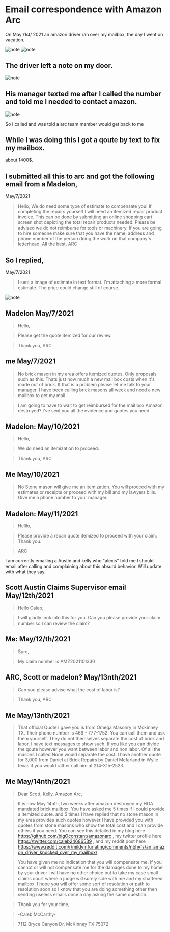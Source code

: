 # Email correspondence with Amazon Arc



On May /1st/ 2021 an amazon driver ran over my mailbox, the day I went on vacation.

![note](./assets/pic5.jpg)
![note](./assets/pic3.jpg)


## The driver left a note on my door.

![note](./assets/pic4.jpg)

## His manager texted me after I called the number and told me I needed to contact amazon.

![note](./assets/pic2.jpg)

So I called and was told a arc team member would get back to me

## While I was doing this I got a qoute by text to fix my mailbox.

about 1400$.

## I submitted all this to arc and got the following email from a Madelon,

May/7/2021

> Hello,
> We do need some type of estimate to compensate you! If completing the repairs yourself I will need an itemized repair product invoice. This can be done by submitting an online shopping cart screen shot depicting the total repair products needed. Please be advised we do not reimburse for tools or machinery. If you are going to hire someone make sure that you have the name, address and phone number of the person doing the work on that company's letterhead.
> All the best,
> ARC


## So I replied,

May/7/2021

> I sent a image of estimate in text format. I'm attaching a more formal estimate. The price could change still of course.

![note](./assets/pic1.jpg)

## Madelon May/7/2021

> Hello,

> Please get the quote itemized for our review.

> Thank you,
> ARC

## me May/7/2021

> No brick mason in my area offers itemized quotes. Only proposals such as this.  Thats just how much a new mail box costs when it's made out of brick. If that is a problem please let me talk to your manager. I have been calling brick masons all week and need a new mailbox to get my mail.


> I am going to have to wait to get reimbursed for the mail box Amazon destroyed?  I've sent you all the evidence and quotes you need.

## Madelon: May/10/2021

> Hello,

> We do need an itemization to proceed.

> Thank you,
> ARC

## Me May/10/2021

> No Stone mason will give me an itemization. You will proceed with my estimates or receipts or proceed with my bill and my lawyers bills. Give me a phone number to your manager.

## Madelon: May/11/2021

> Helllo,

> Please provide a repair quote itemized to proceed with your claim. Thank you.

> ARC

I am currently emailing a Austin and kelly who "alexis" told me I should email after calling and complaining about this absurd behavior. Will update with what they say.

## Scott Austin Claims Supervisor email May/12th/2021

> Hello Caleb,

> I will gladly look into this for you. Can you please provide your claim number so I can review the claim?

## Me: May/12/th/2021

> Sure,

>  My claim number is AMZ2021101330

## ARC, Scott or madelon? May/13nth/2021

> Can you please advise what the cost of labor is?

> Thank you,
> ARC

## Me May/13nth/2021

> That official Quote I gave you is from Omega Masonry in Mckinney TX. Their phone number is  469 - 777-1752. You can call them and ask them yourself. They do not themselves separate the cost of brick and labor. I have text messages to show such. If you like you can divide the qoute however you want between labor and non labor. Of all the masons I called None would separate the cost. I have another quote for 3,000 from Daniel at Brick Repairs by Daniel Mcfarland in Wylie texas if you would rather call him at 214-315-2523. 


## Me May/14nth/2021

> Dear Scott, Kelly, Amazon Arc,

> It is now May 14nth, two weeks after amazon destroyed my HOA mandated
> brick mailbox. You have asked me 5 times if I could provide a itemized
> quote. and 5 times I have replied that no stone mason in my area
> provides such quotes however I have provided you with quotes from stone
> masons who show the total cost and I can provide others if you need. You
> can see this detailed in my blog here
> https://github.com/bigOconstant/amazonarc , my twitter profile here
> https://twitter.com/caleb24686539 , and my reddit post here
> https://www.reddit.com/r/mildyinfuriating/comments/nbhyfs/an_amazon_driver_knocked_over_my_mailbox/


> You have given me no indication that you will compensate me. If you
> cannot or will not compensate me for the damages done to my home by your
> driver I will have no other choice but to take my case small claims
> court where a judge will surely side with me and my shattered mailbox. I
> hope you will offer some sort of resolution or path to resolution soon
> so I know that you are doing something other then sending useless emails
> once a day asking the same question.

> Thank you for your time,

> -Caleb McCarthy-

> 7112 Bryce Canyon Dr,
> McKinney TX
> 75072
